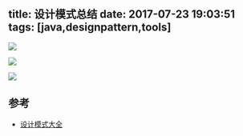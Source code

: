 title: 设计模式总结
date: 2017-07-23 19:03:51
tags: [java,designpattern,tools]
---

![](http://odzl05jxx.bkt.clouddn.com/509bdb071f9e7040823049e3db56e7c1.jpeg?imageView2/2/w/600)

<!--more-->


![](http://odzl05jxx.bkt.clouddn.com/4b52d8db2e9d86b95c730af1db127a81.jpg?imageView2/2/w/600)

![](http://odzl05jxx.bkt.clouddn.com/77a5260f0e038392414105c5bf8fdecc.jpg?imageView2/2/w/600)



## 参考
- [设计模式大全](http://zz563143188.iteye.com/blog/1847029)
